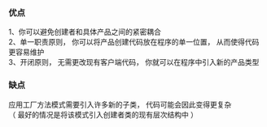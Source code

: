 ### 优点
1、你可以避免创建者和具体产品之间的紧密耦合 </br>
2、单一职责原则， 你可以将产品创建代码放在程序的单一位置， 从而使得代码更容易维护 </br>
3、开闭原则， 无需更改现有客户端代码， 你就可以在程序中引入新的产品类型 </br>
### 缺点
应用工厂方法模式需要引入许多新的子类， 代码可能会因此变得更复杂 </br>
（ 最好的情况是将该模式引入创建者类的现有层次结构中 ）
